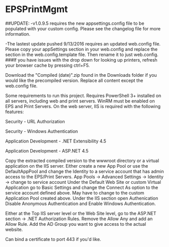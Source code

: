 # EPSPrintMgmt

##UPDATE:
-v1.0.9.5 requires the new appsettings.config file to be populated with your custom config.  Please see the changelog file for more information.


-The lastest update pushed 9/13/2016 requires an updated web.config file.  Please copy your appSettings section in your web.config and replace the section in the web.config.template file.  Then rename it to just web.config.
###If you have issues with the drop down for looking up printers, refresh your browser cache by pressing ctrl+F5.


Download the "Compiled (date)".zip found in the Downloads folder if you would like the precompiled version. Replace all content except the web.config file.

Some requirements to run this project.
Requires PowerShell 3+ installed on all servers, including web and print servers.
WinRM must be enabled on EPS and Print Servers.
On the web server, IIS is required with the following features:
  
  Security - URL Authorization
  
  Security - Windows Authentication
  
  Application Development - .NET Extensibility 4.5
  
  Application Development - ASP.NET 4.5
  
Copy the extracted compiled version to the wwwroot directory or a virtual application on the IIS server.
Either create a new App Pool or use the DefaultAppPool and change the Identity to a service account that has admin access to the EPS/Print Servers.
  App Pools -> Advanced Settings -> Identity -> change to service account
Under the Default Web Site or custom Virtual Application go to Basic Settings and change the Connect As option to the service account defined above.  May have to change to the custom Application Pool created above.
  Under the IIS section open Authenication Disable Anonymous Authentication and Enable Windows Authentication.
  
Either at the Top IIS server level or the Web Site level, go to the ASP.NET section -> .NET Authorization Rules.  Remove the Allow Any and add an Allow Rule.   Add the AD Group you want to give access to the actual website.

Can bind a certificate to port 443 if you'd like.
